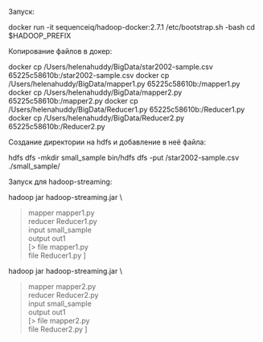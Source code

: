 Запуск:

docker run -it sequenceiq/hadoop-docker:2.7.1 /etc/bootstrap.sh -bash 
cd $HADOOP_PREFIX

Копирование файлов в докер:

docker cp /Users/helenahuddy/BigData/star2002-sample.csv 65225c58610b:/star2002-sample.csv
docker cp /Users/helenahuddy/BigData/mapper1.py 65225c58610b:/mapper1.py
docker cp /Users/helenahuddy/BigData/mapper2.py 65225c58610b:/mapper2.py
docker cp /Users/helenahuddy/BigData/Reducer1.py 65225c58610b:/Reducer1.py
docker cp /Users/helenahuddy/BigData/Reducer2.py 65225c58610b:/Reducer2.py

Создание директории на hdfs и добавление в неё файла:

hdfs dfs -mkdir small_sample
bin/hdfs dfs -put /star2002-sample.csv ./small_sample/

Запуск для hadoop-streaming:

hadoop jar hadoop-streaming.jar \
> mapper mapper1.py\
> reducer Reducer1.py\
> input small_sample\
> output out1\
[> file mapper1.py\
> file Reducer1.py ]


hadoop jar hadoop-streaming.jar \
> mapper mapper2.py\
> reducer Reducer2.py\
> input small_sample\
> output out1\
[> file mapper2.py\
> file Reducer2.py ]
